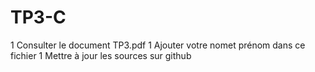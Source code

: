 # TP3-C
1 Consulter le document TP3.pdf
1 Ajouter votre nomet prénom dans ce fichier
1 Mettre à jour les sources sur github

